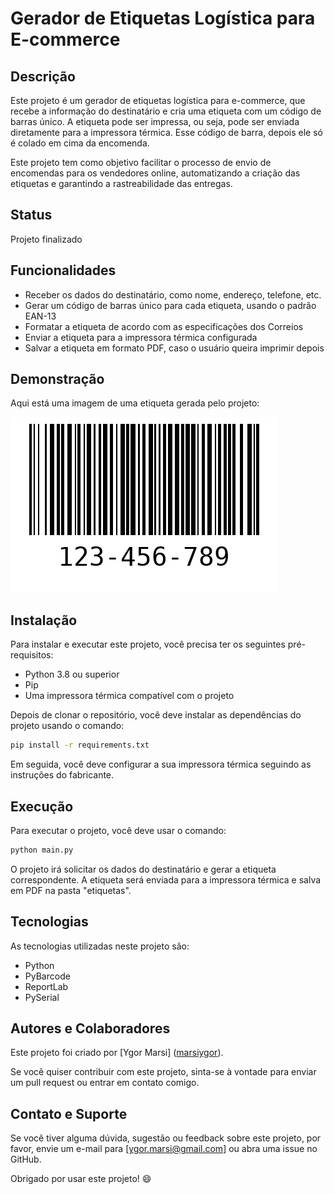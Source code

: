 # Gerador de Etiquetas Logística para E-commerce

## Descrição

Este projeto é um gerador de etiquetas logística para e-commerce, que recebe a informação do destinatário e cria uma etiqueta com um código de barras único. A etiqueta pode ser impressa, ou seja, pode ser enviada diretamente para a impressora térmica. Esse código de barra, depois ele só é colado em cima da encomenda.

Este projeto tem como objetivo facilitar o processo de envio de encomendas para os vendedores online, automatizando a criação das etiquetas e garantindo a rastreabilidade das entregas.

## Status

Projeto finalizado

## Funcionalidades

- Receber os dados do destinatário, como nome, endereço, telefone, etc.
- Gerar um código de barras único para cada etiqueta, usando o padrão EAN-13
- Formatar a etiqueta de acordo com as especificações dos Correios
- Enviar a etiqueta para a impressora térmica configurada
- Salvar a etiqueta em formato PDF, caso o usuário queira imprimir depois

## Demonstração

Aqui está uma imagem de uma etiqueta gerada pelo projeto:

![Exemplo de etiqueta](123-456-789.png)

## Instalação

Para instalar e executar este projeto, você precisa ter os seguintes pré-requisitos:

- Python 3.8 ou superior
- Pip
- Uma impressora térmica compatível com o projeto

Depois de clonar o repositório, você deve instalar as dependências do projeto usando o comando:

```bash
pip install -r requirements.txt
```

Em seguida, você deve configurar a sua impressora térmica seguindo as instruções do fabricante.

## Execução

Para executar o projeto, você deve usar o comando:

```bash
python main.py
```

O projeto irá solicitar os dados do destinatário e gerar a etiqueta correspondente. A etiqueta será enviada para a impressora térmica e salva em PDF na pasta "etiquetas".

## Tecnologias

As tecnologias utilizadas neste projeto são:

- Python
- PyBarcode
- ReportLab
- PySerial

## Autores e Colaboradores

Este projeto foi criado por [Ygor Marsi] ([marsiygor](https://github.com/marsiygor)).

Se você quiser contribuir com este projeto, sinta-se à vontade para enviar um pull request ou entrar em contato comigo.

## Contato e Suporte

Se você tiver alguma dúvida, sugestão ou feedback sobre este projeto, por favor, envie um e-mail para [ygor.marsi@gmail.com] ou abra uma issue no GitHub.

Obrigado por usar este projeto! 😄
```
